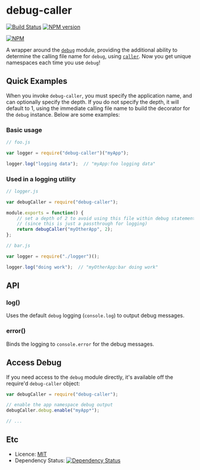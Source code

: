 # debug-caller #

[![Build Status](https://travis-ci.org/dylants/debug-caller.svg)](https://travis-ci.org/dylants/debug-caller) [![NPM version](https://badge.fury.io/js/debug-caller.svg)](http://badge.fury.io/js/debug-caller)

[![NPM](https://nodei.co/npm/debug-caller.svg?downloads=true)](https://nodei.co/npm/debug-caller/)

A wrapper around the [`debug`](https://github.com/visionmedia/debug) module,
providing the additional ability to determine the calling file name for `debug`,
using [`caller`](https://github.com/totherik/caller). Now you get unique namespaces
each time you use `debug`!

## Quick Examples ##

When you invoke `debug-caller`, you must specify the application name, and
can optionally specify the depth. If you do not specify the depth, it will
default to 1, using the immediate calling file name to build the decorator
for the `debug` instance. Below are some examples:

### Basic usage ###

```javascript
// foo.js

var logger = require("debug-caller")("myApp");

logger.log("logging data");  // "myApp:foo logging data"
```

### Used in a logging utility ###

```javascript
// logger.js

var debugCaller = require("debug-caller");

module.exports = function() {
    // set a depth of 2 to avoid using this file within debug statements
    // (since this is just a passthrough for logging)
    return debugCaller("myOtherApp", 2);
};
```

```javascript
// bar.js

var logger = require("./logger")();

logger.log("doing work");  // "myOtherApp:bar doing work"
```

## API ##

### log() ###

Uses the default `debug` logging (`console.log`) to output debug messages.

### error() ###

Binds the logging to `console.error` for the debug messages.

## Access Debug ##

If you need access to the `debug` module directly, it's available off the
require'd `debug-caller` object:

```javascript
var debugCaller = require("debug-caller");

// enable the app namespace debug output
debugCaller.debug.enable("myApp*");

// ...
```

## Etc ##

- Licence: [MIT](https://github.com/dylants/debug-caller/blob/master/LICENSE)
- Dependency Status: [![Dependency Status](https://david-dm.org/dylants/debug-caller.svg)](https://david-dm.org/dylants/debug-caller) 
